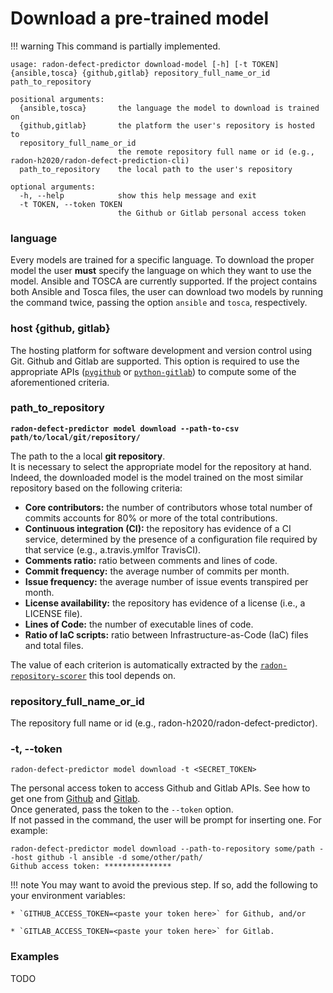# Download a pre-trained model

!!! warning
    This command is partially implemented.

```text
usage: radon-defect-predictor download-model [-h] [-t TOKEN] {ansible,tosca} {github,gitlab} repository_full_name_or_id path_to_repository

positional arguments:
  {ansible,tosca}       the language the model to download is trained on
  {github,gitlab}       the platform the user's repository is hosted to
  repository_full_name_or_id
                        the remote repository full name or id (e.g., radon-h2020/radon-defect-prediction-cli)
  path_to_repository    the local path to the user's repository

optional arguments:
  -h, --help            show this help message and exit
  -t TOKEN, --token TOKEN
                        the Github or Gitlab personal access token

```

### language
Every models are trained for a specific language. 
To download the proper model the user **must** specify the language on which they want to use the model.
Ansible and TOSCA are currently supported.
If the project contains both Ansible and Tosca files, the user can download two models by running the command twice, 
passing the option `ansible` and `tosca`, respectively.


### host {github, gitlab}
The hosting platform for software development and version control using Git. Github and Gitlab are supported.
This option is required to use the appropriate APIs ([```pygithub```](https://github.com/PyGithub/PyGithub) or 
[```python-gitlab```](https://github.com/python-gitlab/python-gitlab)) to compute some of the aforementioned criteria.


### path_to_repository 
**```radon-defect-predictor model download --path-to-csv path/to/local/git/repository/```**

The path to the a local **git repository**. <br>
It is necessary to select the appropriate model for the repository at hand.
Indeed, the downloaded model is the model trained on the most similar repository based on the following criteria: 

* **Core contributors:** the number of contributors whose total number of commits accounts for 80% or more of the total contributions.
* **Continuous integration (CI):** the repository has evidence of a CI service, determined by the presence of a configuration file required by that service (e.g., a.travis.ymlfor TravisCI).
* **Comments ratio:** ratio between comments and lines of code.
* **Commit frequency:** the average number of commits per month.
* **Issue frequency:** the average number of issue events transpired per month.
* **License availability:** the repository has evidence of a license (i.e., a LICENSE file).
* **Lines of Code:** the number of executable lines of code. 
* **Ratio of IaC scripts:** ratio between Infrastructure-as-Code (IaC) files and total files.

The value of each criterion is automatically extracted by the [```radon-repository-scorer```](https://github.com/radon-h2020/radon-repository-scorer) this tool depends on. <br>

### repository_full_name_or_id
The repository full name or id (e.g., radon-h2020/radon-defect-predictor).

### -t, --token
```radon-defect-predictor model download -t <SECRET_TOKEN>``` <br>

The personal access token to access Github and Gitlab APIs.
See how to get one from [Github](https://docs.github.com/en/free-pro-team@latest/github/authenticating-to-github/creating-a-personal-access-token) and [Gitlab](https://docs.gitlab.com/ee/user/profile/personal_access_tokens.html). <br>
Once generated, pass the token to the ```--token``` option. <br>
If not passed in the command, the user will be prompt for inserting one. For example:

```text
radon-defect-predictor model download --path-to-repository some/path --host github -l ansible -d some/other/path/
Github access token: ***************
```

!!! note
    You may want to avoid the previous step. If so, add the following to your environment variables:
    
    * `GITHUB_ACCESS_TOKEN=<paste your token here>` for Github, and/or
    
    * `GITLAB_ACCESS_TOKEN=<paste your token here>` for Gitlab.


    
### Examples

TODO


<!-- Git clone the repository to analyze, say **ansible-community/molecule**:

`git clone https://github.com/ansible-community/molecule.git`

Create a new folder to save the downloaded mode-related files and run the `radon-defect-predictor model download` command:

```text
cd molecule
mkdir downloaded_model
```

Then, run:

`radon-defect-predictor model download --path-to-repository . --host github -t ***** -r ansible-community/molecule -l ansible -d downloaded_model`

You should be now able to see the following files:

```text
cd downloaded_model
ls

model.pkl model_features.json
```
-->